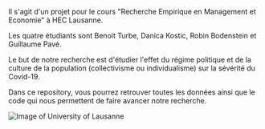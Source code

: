Il s'agit d'un projet pour le cours "Recherche Empirique en Management et Economie" à HEC Lausanne.

Les quatre étudiants sont Benoit Turbe, Danica Kostic, Robin Bodenstein et Guillaume Pavé.

Le but de notre recherche est d'étudier l'effet du régime politique et de la culture de la population (collectivisme ou individualisme) sur la sévérité du Covid-19.

Dans ce repository, vous pourrez retrouver toutes les données ainsi que le code qui nous permettent de faire avancer notre recherche.



![Image of University of Lausanne](https://www.cross-border.org/wp-content/uploads/2016/03/1234567.jpg)



